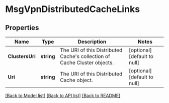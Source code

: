 # MsgVpnDistributedCacheLinks

## Properties
Name | Type | Description | Notes
------------ | ------------- | ------------- | -------------
**ClustersUri** | **string** | The URI of this Distributed Cache&#x27;s collection of Cache Cluster objects. | [optional] [default to null]
**Uri** | **string** | The URI of this Distributed Cache object. | [optional] [default to null]

[[Back to Model list]](../README.md#documentation-for-models) [[Back to API list]](../README.md#documentation-for-api-endpoints) [[Back to README]](../README.md)

